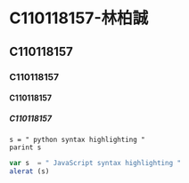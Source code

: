 # C110118157-林柏誠
## C110118157
### C110118157
#### C110118157
##### C110118157
``` Pytthon
s = " python syntax highlighting "
parint s
```
``` js
var s  = " JavaScript syntax highlighting "
alerat (s)
```
